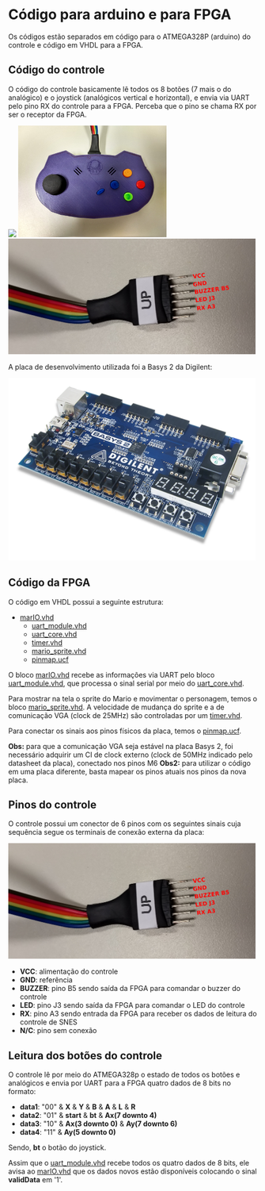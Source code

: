 # Código para arduino e para FPGA
Os códigos estão separados em código para o ATMEGA328P (arduino) do controle e código em VHDL para a FPGA.

## Código do controle
O código do controle basicamente lê todos os 8 botões (7 mais o do analógico) e o joystick (analógicos vertical e horizontal), e envia via UART pelo pino RX do controle para a FPGA. Perceba que o pino se chama RX por ser o receptor da FPGA.

<img src="https://github.com/Penguin-Lab/controle_snes/blob/main/images/pinos_controle.png" width="300"> <img src="https://github.com/Penguin-Lab/controle_snes/blob/main/images/controle4.jpg" width="300"> <img src="https://github.com/Penguin-Lab/controle_snes/blob/main/images/pinos_controle1.png" width="500">

A placa de desenvolvimento utilizada foi a Basys 2 da Digilent:

<img src="https://github.com/Penguin-Lab/controle_snes/blob/main/images/basys2.png" width="500">

## Código da FPGA
O código em VHDL possui a seguinte estrutura:
- [marIO.vhd](https://github.com/Penguin-Lab/controle_snes/blob/main/Codes/mario_vhdl/marIO.vhd)
  - [uart_module.vhd](https://github.com/Penguin-Lab/controle_snes/blob/main/Codes/mario_vhdl/uart_module.vhd)
  - [uart_core.vhd](https://github.com/Penguin-Lab/controle_snes/blob/main/Codes/mario_vhdl/uart_core.vhd)
  - [timer.vhd](https://github.com/Penguin-Lab/controle_snes/blob/main/Codes/mario_vhdl/timer.vhd)
  - [mario_sprite.vhd](https://github.com/Penguin-Lab/controle_snes/blob/main/Codes/mario_vhdl/mario_sprite.vhd)
  - [pinmap.ucf](https://github.com/Penguin-Lab/controle_snes/blob/main/Codes/mario_vhdl/pinmap.ucf)

O bloco [marIO.vhd](https://github.com/Penguin-Lab/controle_snes/blob/main/Codes/mario_vhdl/marIO.vhd) recebe as informações via UART pelo bloco [uart_module.vhd](https://github.com/Penguin-Lab/controle_snes/blob/main/Codes/mario_vhdl/uart_module.vhd), que processa o sinal serial por meio do [uart_core.vhd](https://github.com/Penguin-Lab/controle_snes/blob/main/Codes/mario_vhdl/uart_core.vhd).

Para mostrar na tela o sprite do Mario e movimentar o personagem, temos o bloco [mario_sprite.vhd](https://github.com/Penguin-Lab/controle_snes/blob/main/Codes/mario_vhdl/mario_sprite.vhd). A velocidade de mudança do sprite e a de comunicação VGA (clock de 25MHz) são controladas por um [timer.vhd](https://github.com/Penguin-Lab/controle_snes/blob/main/Codes/mario_vhdl/timer.vhd).

Para conectar os sinais aos pinos físicos da placa, temos o [pinmap.ucf](https://github.com/Penguin-Lab/controle_snes/blob/main/Codes/mario_vhdl/pinmap.ucf).

**Obs:** para que a comunicação VGA seja estável na placa Basys 2, foi necessário adquirir um CI de clock externo (clock de 50MHz indicado pelo datasheet da placa), conectado nos pinos M6
**Obs2:** para utilizar o código em uma placa diferente, basta mapear os pinos atuais nos pinos da nova placa.

## Pinos do controle
O controle possui um conector de 6 pinos com os seguintes sinais cuja sequência segue os terminais de conexão externa da placa:

<img src="https://github.com/Penguin-Lab/controle_snes/blob/main/images/pinos_controle1.png" width="500">

  - **VCC**: alimentação do controle
  - **GND**: referência
  - **BUZZER**: pino B5 sendo saída da FPGA para comandar o buzzer do controle
  - **LED**: pino J3 sendo saída da FPGA para comandar o LED do controle
  - **RX**: pino A3 sendo entrada da FPGA para receber os dados de leitura do controle de SNES
  - **N/C**: pino sem conexão

## Leitura dos botões do controle
O controle lê por meio do ATMEGA328p o estado de todos os botões e analógicos e envia por UART para a FPGA quatro dados de 8 bits no formato:

  - **data1**: "00" & **X** & **Y** & **B** & **A** & **L** & **R**
  - **data2**: "01" & **start** & **bt** & **Ax(7 downto 4)**
  - **data3**: "10" & **Ax(3 downto 0)** & **Ay(7 downto 6)**
  - **data4**: "11" & **Ay(5 downto 0)**

Sendo, **bt** o botão do joystick.

Assim que o [uart_module.vhd](https://github.com/Penguin-Lab/controle_snes/blob/main/Codes/mario_vhdl/uart_module.vhd) recebe todos os quatro dados de 8 bits, ele avisa ao [marIO.vhd](https://github.com/Penguin-Lab/controle_snes/blob/main/Codes/mario_vhdl/marIO.vhd) que os dados novos estão disponíveis colocando o sinal **validData** em '1'.
